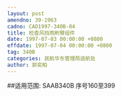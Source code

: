 ```yaml
---
layout: post
amendno: 39-1963
cadno: CAD1997-340B-04
title: 检查风挡雨刷臂组件
date: 1997-07-03 00:00:00 +0800
effdate: 1997-07-04 00:00:00 +0800
tag: 340B
categories: 民航华东管理局适航处
author: 郭奕柏
---
```


##适用范围:
SAAB340B 序号160至399

